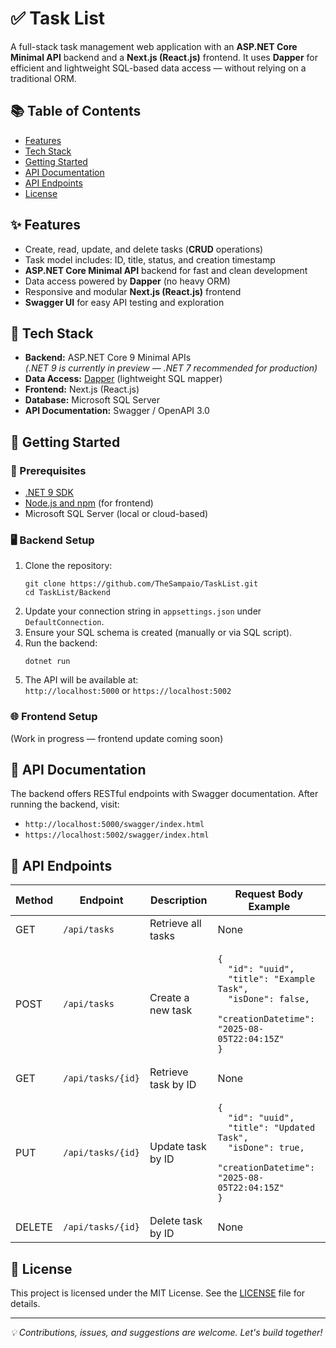 <body>
  <h1>✅ Task List</h1>

  <p>
    A full-stack task management web application with an <strong>ASP.NET Core Minimal API</strong> backend and a <strong>Next.js (React.js)</strong> frontend. It uses <strong>Dapper</strong> for efficient and lightweight SQL-based data access — without relying on a traditional ORM.
  </p>

  <h2>📚 Table of Contents</h2>
  <ul>
    <li><a href="#features">Features</a></li>
    <li><a href="#tech-stack">Tech Stack</a></li>
    <li><a href="#getting-started">Getting Started</a></li>
    <li><a href="#api-documentation">API Documentation</a></li>
    <li><a href="#api-endpoints">API Endpoints</a></li>
    <li><a href="#license">License</a></li>
  </ul>

  <h2 id="features">✨ Features</h2>
  <ul>
    <li>Create, read, update, and delete tasks (<strong>CRUD</strong> operations)</li>
    <li>Task model includes: ID, title, status, and creation timestamp</li>
    <li><strong>ASP.NET Core Minimal API</strong> backend for fast and clean development</li>
    <li>Data access powered by <strong>Dapper</strong> (no heavy ORM)</li>
    <li>Responsive and modular <strong>Next.js (React.js)</strong> frontend</li>
    <li><strong>Swagger UI</strong> for easy API testing and exploration</li>
  </ul>

  <h2 id="tech-stack">🧰 Tech Stack</h2>
  <ul>
    <li><strong>Backend:</strong> ASP.NET Core 9 Minimal APIs<br />
      <em>(.NET 9 is currently in preview — .NET 7 recommended for production)</em>
    </li>
    <li><strong>Data Access:</strong> <a href="https://github.com/DapperLib/Dapper" target="_blank" rel="noopener noreferrer">Dapper</a> (lightweight SQL mapper)</li>
    <li><strong>Frontend:</strong> Next.js (React.js)</li>
    <li><strong>Database:</strong> Microsoft SQL Server</li>
    <li><strong>API Documentation:</strong> Swagger / OpenAPI 3.0</li>
  </ul>

  <h2 id="getting-started">🚀 Getting Started</h2>

  <h3>🔧 Prerequisites</h3>
  <ul>
    <li><a href="https://dotnet.microsoft.com/en-us/download/dotnet/9.0" target="_blank" rel="noopener noreferrer">.NET 9 SDK</a></li>
    <li><a href="https://nodejs.org/" target="_blank" rel="noopener noreferrer">Node.js and npm</a> (for frontend)</li>
    <li>Microsoft SQL Server (local or cloud-based)</li>
  </ul>

  <h3>🖥️ Backend Setup</h3>
  <ol>
    <li>Clone the repository:
      <pre><code>git clone https://github.com/TheSampaio/TaskList.git
cd TaskList/Backend</code></pre>
    </li>
    <li>Update your connection string in <code>appsettings.json</code> under <code>DefaultConnection</code>.</li>
    <li>Ensure your SQL schema is created (manually or via SQL script).</li>
    <li>Run the backend:
      <pre><code>dotnet run</code></pre>
    </li>
    <li>The API will be available at:
      <br /><code>http://localhost:5000</code> or <code>https://localhost:5002</code>
    </li>
  </ol>

  <h3>🌐 Frontend Setup</h3>
  <p>(Work in progress — frontend update coming soon)</p>

  <h2 id="api-documentation">📖 API Documentation</h2>
  <p>
    The backend offers RESTful endpoints with Swagger documentation.
    After running the backend, visit:
  </p>
  <ul>
    <li><code>http://localhost:5000/swagger/index.html</code></li>
    <li><code>https://localhost:5002/swagger/index.html</code></li>
  </ul>

  <h2 id="api-endpoints">📡 API Endpoints</h2>
  <table>
    <thead>
      <tr>
        <th>Method</th>
        <th>Endpoint</th>
        <th>Description</th>
        <th>Request Body Example</th>
      </tr>
    </thead>
    <tbody>
      <tr>
        <td>GET</td>
        <td><code>/api/tasks</code></td>
        <td>Retrieve all tasks</td>
        <td>None</td>
      </tr>
      <tr>
        <td>POST</td>
        <td><code>/api/tasks</code></td>
        <td>Create a new task</td>
        <td>
          <pre><code>{
  "id": "uuid",
  "title": "Example Task",
  "isDone": false,
  "creationDatetime": "2025-08-05T22:04:15Z"
}</code></pre>
        </td>
      </tr>
      <tr>
        <td>GET</td>
        <td><code>/api/tasks/{id}</code></td>
        <td>Retrieve task by ID</td>
        <td>None</td>
      </tr>
      <tr>
        <td>PUT</td>
        <td><code>/api/tasks/{id}</code></td>
        <td>Update task by ID</td>
        <td>
          <pre><code>{
  "id": "uuid",
  "title": "Updated Task",
  "isDone": true,
  "creationDatetime": "2025-08-05T22:04:15Z"
}</code></pre>
        </td>
      </tr>
      <tr>
        <td>DELETE</td>
        <td><code>/api/tasks/{id}</code></td>
        <td>Delete task by ID</td>
        <td>None</td>
      </tr>
    </tbody>
  </table>

  <h2 id="license">📃 License</h2>
  <p>
    This project is licensed under the MIT License. See the <a href="LICENSE">LICENSE</a> file for details.
  </p>

  <hr />

  <p><em>💡 Contributions, issues, and suggestions are welcome. Let's build together!</em></p>
</body>
